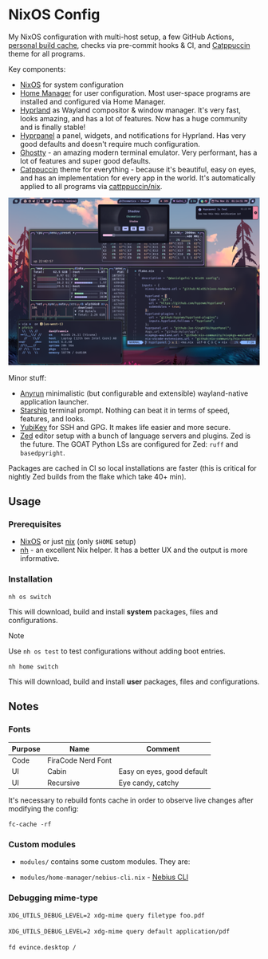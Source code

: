# NixOS Config

My NixOS configuration with multi-host setup, a few GitHub Actions, [personal build cache](https://danielgafni.cachix.org/), checks via pre-commit hooks & CI, and [Catppuccin](https://catppuccin.com/) theme for all programs.

Key components:
- [NixOS](https://nixos.org/) for system configuration
- [Home Manager](https://github.com/nix-community/home-manager) for user configuration. Most user-space programs are installed and configured via Home Manager.
- [Hyprland](https://hyprland.org/) as Wayland compositor & window manager. It's very fast, looks amazing, and has a lot of features. Now has a huge community and is finally stable!
- [Hyprpanel](https://hyprpanel.com/) a panel, widgets, and notifications for Hyprland. Has very good defaults and doesn't require much configuration.
- [Ghostty](https://mitchellh.com/ghostty) - an amazing modern terminal emulator. Very performant, has a lot of features and super good defaults.
- [Catppuccin](https://catppuccin.com/) theme for everything - because it's beautiful, easy on eyes, and has an implementation for every app in the world. It's automatically applied to all programs via [cattppuccin/nix](https://github.com/catppuccin/nix).

![assets/NixOS-rice.png](assets/NixOS-rice.png)

Minor stuff:

- [Anyrun](https://github.com/anyrun-org/anyrun) minimalistic (but configurable and extensible) wayland-native application launcher.
- [Starship](https://starship.rs/) terminal prompt. Nothing can beat it in terms of speed, features, and looks.
- [YubiKey](https://www.yubico.com/) for SSH and GPG. It makes life easier and more secure.
- [Zed](https://github.com/zed-industries/zed) editor setup with a bunch of language servers and plugins. Zed is the future. The GOAT Python LSs are configured for Zed: `ruff` and `basedpyright`.

Packages are cached in CI so local installations are faster (this is critical for nightly Zed builds from the flake which take 40+ min).

## Usage

### Prerequisites

- [NixOS](https://nixos.org/download/) or just [nix](https://nix.dev/install-nix.html) (only `$HOME` setup)
- [nh](https://github.com/viperML/nh) - an excellent Nix helper. It has a better UX and the output is more informative.

### Installation

```shell
nh os switch
```

This will download, build and install **system** packages, files and configurations.

> [!NOTE]
> Use `nh os test` to test configurations without adding boot entries.


```shell
nh home switch
```

This will download, build and install **user** packages, files and configurations.


## Notes

### Fonts

| Purpose | Name | Comment |
|----------|----------|-------|
| Code    | FiraCode Nerd Font | |
| UI    | Cabin   | Easy on eyes, good default |
| UI    | Recursive  | Eye candy, catchy |

It's necessary to rebuild fonts cache in order to observe live changes after modifying the config:

```shell
fc-cache -rf
```

### Custom modules

- `modules/` contains some custom modules. They are:

- `modules/home-manager/nebius-cli.nix` - [Nebius CLI](https://docs.nebius.com/cli)

### Debugging mime-type

```shell
XDG_UTILS_DEBUG_LEVEL=2 xdg-mime query filetype foo.pdf

XDG_UTILS_DEBUG_LEVEL=2 xdg-mime query default application/pdf

fd evince.desktop /
```
